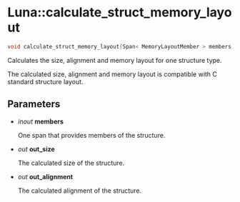 # Luna::calculate_struct_memory_layout

```c++
void calculate_struct_memory_layout(Span< MemoryLayoutMember > members, usize &out_size, usize &out_alignment)
```

Calculates the size, alignment and memory layout for one structure type. 

The calculated size, alignment and memory layout is compatible with C standard structure layout. 

## Parameters
* *inout* **members**

    One span that provides members of the structure. 

* *out* **out_size**

    The calculated size of the structure. 

* *out* **out_alignment**

    The calculated alignment of the structure. 

